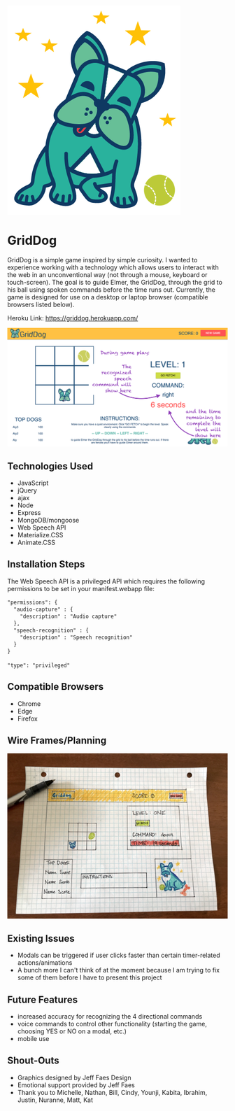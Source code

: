 ![photo #1](https://github.com/alyshae/griddog/blob/master/public/images/grid-dog-full-dog.png)

# GridDog

GridDog is a simple game inspired by simple curiosity. I wanted to experience working with a technology which allows users to interact with the web in an unconventional way (not through a mouse, keyboard or touch-screen). The goal is to guide Elmer, the GridDog, through the grid to his ball using spoken commands before the time runs out. Currently, the game is designed for use on a desktop or laptop browser (compatible browsers listed below).

Heroku Link: https://griddog.herokuapp.com/

![photo #2](https://github.com/alyshae/griddog/blob/TUE1-finishingTchs/public/images/screenshot4.png)

## Technologies Used
- JavaScript
- jQuery
- ajax
- Node
- Express
- MongoDB/mongoose
- Web Speech API
- Materialize.CSS
- Animate.CSS

## Installation Steps

The Web Speech API is a privileged API which requires the following permissions to be set in your manifest.webapp file:

```
"permissions": {
  "audio-capture" : {
    "description" : "Audio capture"
  },
  "speech-recognition" : {
    "description" : "Speech recognition"
  }
}

"type": "privileged"
```

## Compatible Browsers
- Chrome
- Edge
- Firefox

## Wire Frames/Planning
![photo #3](https://github.com/alyshae/griddog/blob/master/public/images/wireframe.jpg)

## Existing Issues
- Modals can be triggered if user clicks faster than certain timer-related actions/animations
- A bunch more I can't think of at the moment because I am trying to fix some of them before I have to present this project

## Future Features
- increased accuracy for recognizing the 4 directional commands
- voice commands to control other functionality (starting the game, choosing YES or NO on a modal, etc.)
- mobile use

## Shout-Outs
- Graphics designed by Jeff Faes Design
- Emotional support provided by Jeff Faes
- Thank you to Michelle, Nathan, Bill, Cindy, Younji, Kabita, Ibrahim, Justin, Nuranne, Matt, Kat
